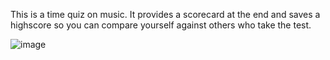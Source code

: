 This is a time quiz on music. It provides a scorecard at the end and saves a highscore so you can compare yourself against others who take the test. 

![image](https://user-images.githubusercontent.com/105557255/183904051-a9011f6f-484f-4f70-9c42-8662d1632c79.png)